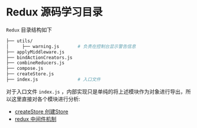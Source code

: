 # Redux 源码学习目录
`Redux` 目录结构如下
```sh
├── utils/
│     ├── warning.js       # 负责在控制台显示警告信息
├── applyMiddleware.js
├── bindActionCreators.js
├── combineReducers.js
├── compose.js
├── createStore.js
├── index.js               # 入口文件
```
对于入口文件 `index.js` ，内部实现只是单纯的将上述模块作为对象进行导出，所以这里直接对各个模块进行分析:
* [createStore 创建Store](./create-store)
* [redux 中间件机制](./compose-middleware)
